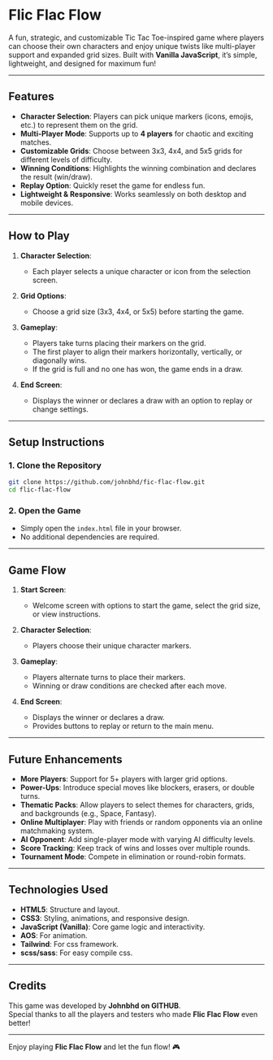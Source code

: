 # **Flic Flac Flow**

A fun, strategic, and customizable Tic Tac Toe-inspired game where players can choose their own characters and enjoy unique twists like multi-player support and expanded grid sizes. Built with **Vanilla JavaScript**, it’s simple, lightweight, and designed for maximum fun!

---

## **Features**

- **Character Selection**: Players can pick unique markers (icons, emojis, etc.) to represent them on the grid.  
- **Multi-Player Mode**: Supports up to **4 players** for chaotic and exciting matches.  
- **Customizable Grids**: Choose between 3x3, 4x4, and 5x5 grids for different levels of difficulty.  
- **Winning Conditions**: Highlights the winning combination and declares the result (win/draw).  
- **Replay Option**: Quickly reset the game for endless fun.  
- **Lightweight & Responsive**: Works seamlessly on both desktop and mobile devices.

---

## **How to Play**

1. **Character Selection**:
   - Each player selects a unique character or icon from the selection screen.

2. **Grid Options**:
   - Choose a grid size (3x3, 4x4, or 5x5) before starting the game.

3. **Gameplay**:
   - Players take turns placing their markers on the grid.  
   - The first player to align their markers horizontally, vertically, or diagonally wins.  
   - If the grid is full and no one has won, the game ends in a draw.

4. **End Screen**:
   - Displays the winner or declares a draw with an option to replay or change settings.

---

## **Setup Instructions**

### **1. Clone the Repository**  
```bash
git clone https://github.com/johnbhd/fic-flac-flow.git
cd flic-flac-flow
```

### **2. Open the Game**  
- Simply open the `index.html` file in your browser.  
- No additional dependencies are required.

---

## **Game Flow**

1. **Start Screen**:  
   - Welcome screen with options to start the game, select the grid size, or view instructions.

2. **Character Selection**:  
   - Players choose their unique character markers.

3. **Gameplay**:  
   - Players alternate turns to place their markers.  
   - Winning or draw conditions are checked after each move.

4. **End Screen**:  
   - Displays the winner or declares a draw.  
   - Provides buttons to replay or return to the main menu.

---

## **Future Enhancements**

- **More Players**: Support for 5+ players with larger grid options.  
- **Power-Ups**: Introduce special moves like blockers, erasers, or double turns.  
- **Thematic Packs**: Allow players to select themes for characters, grids, and backgrounds (e.g., Space, Fantasy).  
- **Online Multiplayer**: Play with friends or random opponents via an online matchmaking system.  
- **AI Opponent**: Add single-player mode with varying AI difficulty levels.  
- **Score Tracking**: Keep track of wins and losses over multiple rounds.  
- **Tournament Mode**: Compete in elimination or round-robin formats.

---

## **Technologies Used**

- **HTML5**: Structure and layout.  
- **CSS3**: Styling, animations, and responsive design.  
- **JavaScript (Vanilla)**: Core game logic and interactivity.
- **AOS**: For animation.
- **Tailwind**: For css framework.
- **scss/sass**: For easy compile css.
  

---

## **Credits**

This game was developed by **Johnbhd on GITHUB**.  
Special thanks to all the players and testers who made **Flic Flac Flow** even better!

---

Enjoy playing **Flic Flac Flow** and let the fun flow! 🎮
